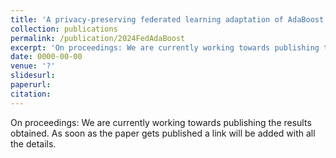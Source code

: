 ```yaml
---
title: 'A privacy-preserving federated learning adaptation of AdaBoost via knowledge distillation'
collection: publications
permalink: /publication/2024FedAdaBoost
excerpt: 'On proceedings: We are currently working towards publishing the results obtained. As soon as the paper gets published a link will be added with all the details.'
date: 0000-00-00
venue: '?'
slidesurl: 
paperurl: 
citation: 
---
```


On proceedings: We are currently working towards publishing the results obtained. As soon as the paper gets published a link will be added with all the details. 
